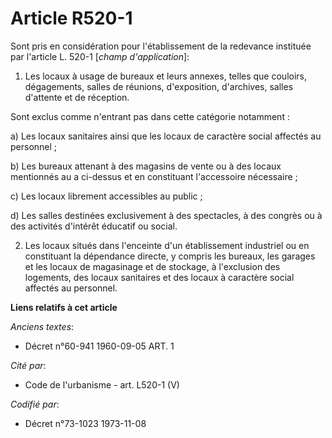 # Article R520-1

Sont pris en considération pour l'établissement de la redevance instituée par l'article L. 520-1 [*champ d'application*]:

1. Les locaux à usage de bureaux et leurs annexes, telles que couloirs, dégagements, salles de réunions, d'exposition,
d'archives, salles d'attente et de réception.

Sont exclus comme n'entrant pas dans cette catégorie notamment :

a) Les locaux sanitaires ainsi que les locaux de caractère social affectés au personnel ;

b) Les bureaux attenant à des magasins de vente ou à des locaux mentionnés au a ci-dessus et en constituant l'accessoire
nécessaire ;

c) Les locaux librement accessibles au public ;

d) Les salles destinées exclusivement à des spectacles, à des congrès ou à des activités d'intérêt éducatif ou social.

2. Les locaux situés dans l'enceinte d'un établissement industriel ou en constituant la dépendance directe, y compris les
bureaux, les garages et les locaux de magasinage et de stockage, à l'exclusion des logements, des locaux sanitaires et des
locaux à caractère social affectés au personnel.

**Liens relatifs à cet article**

_Anciens textes_:

  - Décret n°60-941 1960-09-05 ART. 1

_Cité par_:

  - Code de l'urbanisme - art. L520-1 (V)

_Codifié par_:

  - Décret n°73-1023 1973-11-08
